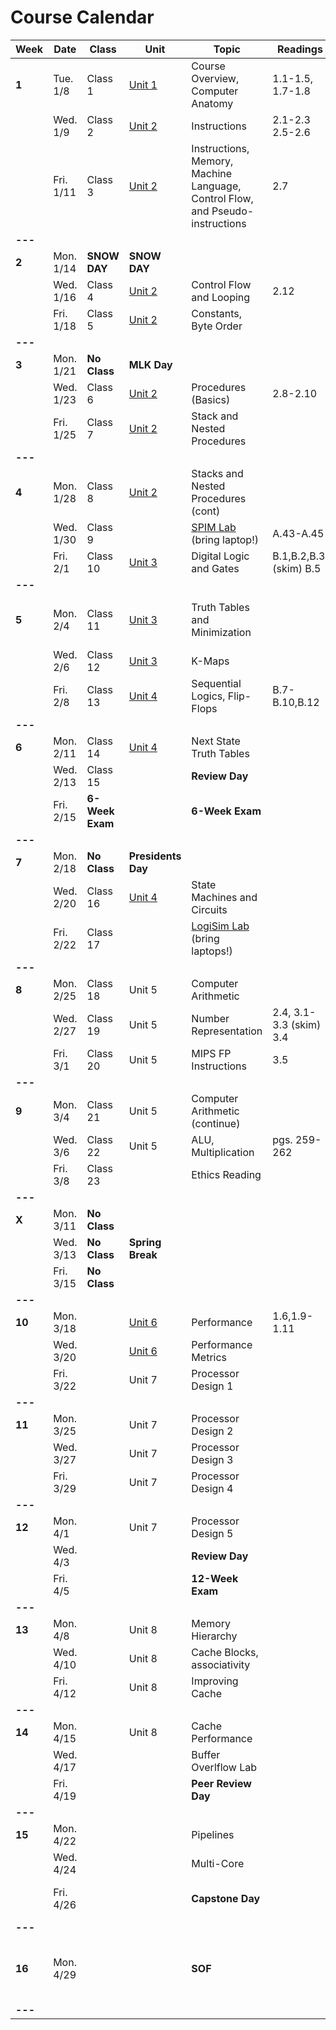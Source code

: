 # Course Calendar

    
| **Week** | **Date**  | **Class**       | **Unit**                   | **Topic**                                                                     | **Readings**            | **Assignment**                                                                                                           |
|----------|-----------|-----------------|----------------------------|-------------------------------------------------------------------------------|-------------------------|--------------------------------------------------------------------------------------------------------------------------|
| **1**    | Tue. 1/8  | Class 1         | [Unit 1](units/unit_01.md) | Course Overview, Computer Anatomy                                             | 1.1-1.5, 1.7-1.8        |                                                                                                                          |
|          | Wed. 1/9  | Class 2         | [Unit 2](units/unit_02.md) | Instructions                                                                  | 2.1-2.3 <br> 2.5-2.6    |                                                                                                                          |
|          | Fri. 1/11 | Class 3         | [Unit 2](units/unit_02.md) | Instructions, Memory, Machine Language, Control Flow, and Pseudo-instructions | 2.7                     | [Quiz](https://github.com/adamaviv/ic220-s19-quiz/blob/master/quizzes/03-Add-Sub-Load-Store.txt)                         |
| **---**  |           |                 |                            |                                                                               |                         |                                                                                                                          |
| **2**    | Mon. 1/14 | **SNOW DAY**    | **SNOW DAY**               |                                                                               |                         |                                                                                                                          |
|          | Wed. 1/16 | Class 4         | [Unit 2](units/unit_02.md) | Control Flow and Looping                                                      | 2.12                    | [Quiz](https://github.com/adamaviv/ic220-s19-quiz/blob/master/quizzes/04-indexing-looping.txt)<br>[HW-0](hw/hw00.md) Due |
|          | Fri. 1/18 | Class 5         | [Unit 2](units/unit_02.md) | Constants, Byte Order                                                         |                         | [HW-1](hw/hw01.pdf) Due                                                                                                  |
| **---**  |           |                 |                            |                                                                               |                         |                                                                                                                          |
| **3**    | Mon. 1/21 | **No Class**    | **MLK Day**                |                                                                               |                         |                                                                                                                          |
|          | Wed. 1/23 | Class 6         | [Unit 2](units/unit_02.md) | Procedures (Basics)                                                           | 2.8-2.10                | [Quiz](https://github.com/adamaviv/ic220-s19-quiz/blob/master/quizzes/06-pseudo-instructions.txtt)                       |
|          | Fri. 1/25 | Class 7         | [Unit 2](units/unit_02.md) | Stack and Nested Procedures                                                   |                         | [HW-2](hw/hw02.pdf) Due                                                                                                  |
| **---**  |           |                 |                            |                                                                               |                         |                                                                                                                          |
| **4**    | Mon. 1/28 | Class 8         | [Unit 2](units/unit_02.md) | Stacks and Nested Procedures (cont)                                           |                         |                                                                                                                          |
|          | Wed. 1/30 | Class 9         |                            | [SPIM Lab](/lab/lab01.md)  (bring laptop!)                                    | A.43-A.45               | [Pre-lab](/lab/lab01.md) Due                                                                                             |
|          | Fri. 2/1  | Class 10        | [Unit 3](units/unit_03.md) | Digital Logic and Gates                                                       | B.1,B.2,B.3, (skim) B.5 |                                                                                                                          |
| **---**  |           |                 |                            |                                                                               |                         |                                                                                                                          |
| **5**    | Mon. 2/4  | Class 11        | [Unit 3](units/unit_03.md) | Truth Tables and Minimization                                                 |                         | [Lab-1](/lab/lab01.md) Due <br> <br> [Project 1](/proj/01/proj01.md) Assigned                                            |
|          | Wed. 2/6  | Class 12        | [Unit 3](units/unit_03.md) | K-Maps                                                                        |                         | [HW-3](/hw/hw03.pdf) Due                                                                                                 |
|          | Fri. 2/8  | Class 13        | [Unit 4](units/unit_04.md) | Sequential Logics, Flip-Flops                                                 | B.7-B.10,B.12           |                                                                                                                          |
| **---**  |           |                 |                            |                                                                               |                         |                                                                                                                          |
| **6**    | Mon. 2/11 | Class 14        | [Unit 4](units/unit_04.md) | Next State Truth Tables                                                       |                         | [Project 1](/proj/01/proj01.md) Due                                                                                      |
|          | Wed. 2/13 | Class 15        |                            | **Review Day**                                                                |                         | [HW-4](hw/hw04.pdf) Due                                                                                                  |
|          | Fri. 2/15 | **6-Week Exam** |                            | **6-Week Exam**                                                               |                         |                                                                                                                          |
| **---**  |           |                 |                            |                                                                               |                         |                                                                                                                          |
| **7**    | Mon. 2/18 | **No Class**    | **Presidents Day**         |                                                                               |                         |                                                                                                                          |
|          | Wed. 2/20 | Class 16        | [Unit 4](units/unit_04.md) | State Machines and Circuits                                                   |                         |                                                                                                                          |
|          | Fri. 2/22 | Class 17        |                            | [LogiSim Lab](/lab/lab02.md) (bring laptops!)                                 |                         | [Pre-Lab for Lab 2](/lab/lab02.md) Due                                                                                   |
| **---**  |           |                 |                            |                                                                               |                         |                                                                                                                          |
| **8**    | Mon. 2/25 | Class 18        | Unit 5                     | Computer Arithmetic                                                           |                         |                                                                                                                          |
|          | Wed. 2/27 | Class 19        | Unit 5                     | Number Representation                                                         | 2.4, 3.1-3.3 (skim) 3.4 | Logisim [Lab 02](/lab/lab02.md) Due                                                                                      |
|          | Fri. 3/1  | Class 20        | Unit 5                     | MIPS FP Instructions                                                          | 3.5                     | Project 2 Assigned                                                                                                       |
| **---**  |           |                 |                            |                                                                               |                         |                                                                                                                          |
| **9**    | Mon. 3/4  | Class 21        | Unit 5                     | Computer Arithmetic (continue)                                                |                         | [Paper Description](/proj/03/proj03.md) Due                                                                                                    |
|          | Wed. 3/6  | Class 22        | Unit 5                     | ALU, Multiplication                                                           | pgs. 259-262            |                                                                                                                          |
|          | Fri. 3/8  | Class 23        |                            | Ethics Reading                                                                |                         | HW-5 Due                                                                                                                 |
| **---**  |           |                 |                            |                                                                               |                         |                                                                                                                          |
| **X**    | Mon. 3/11 | **No Class**    |                            |                                                                               |                         |                                                                                                                          |
|          | Wed. 3/13 | **No Class**    | **Spring Break**           |                                                                               |                         |                                                                                                                          |
|          | Fri. 3/15 | **No Class**    |                            |                                                                               |                         |                                                                                                                          |
| **---**  |           |                 |                            |                                                                               |                         |                                                                                                                          |
| **10**   | Mon. 3/18 |                 | [Unit 6](units/unit_06.md) | Performance                                                                   | 1.6,1.9-1.11            |                                                                                                                          |
|          | Wed. 3/20 |                 | [Unit 6](units/unit_06.md) | Performance Metrics                                                           |                         |                                                                                                                          |
|          | Fri. 3/22 |                 | Unit 7                     | Processor Design 1                                                            |                         | Project 2 Due                                                                                                            |
| **---**  |           |                 |                            |                                                                               |                         |                                                                                                                          |
| **11**   | Mon. 3/25 |                 | Unit 7                     | Processor Design 2                                                            |                         | [HW-6](/hw/hw06.pdf) Due                                                                                                 |
|          | Wed. 3/27 |                 | Unit 7                     | Processor Design 3                                                            |                         |                                                                                                                          |
|          | Fri. 3/29 |                 | Unit 7                     | Processor Design 4                                                            |                         |                                                                                                                          |
| **---**  |           |                 |                            |                                                                               |                         |                                                                                                                          |
| **12**   | Mon. 4/1  |                 | Unit 7                     | Processor Design 5                                                            |                         | HW-7 Due                                                                                                                 |
|          | Wed. 4/3  |                 |                            | **Review Day**                                                                |                         |                                                                                                                          |
|          | Fri. 4/5  |                 |                            | **12-Week Exam**                                                              |                         |                                                                                                                          |
| **---**  |           |                 |                            |                                                                               |                         |                                                                                                                          |
| **13**   | Mon. 4/8  |                 | Unit 8                     | Memory Hierarchy                                                              |                         |                                                                                                                          |
|          | Wed. 4/10 |                 | Unit 8                     | Cache Blocks, associativity                                                   |                         |                                                                                                                          |
|          | Fri. 4/12 |                 | Unit 8                     | Improving Cache                                                               |                         |                                                                                                                          |
| **---**  |           |                 |                            |                                                                               |                         |                                                                                                                          |
| **14**   | Mon. 4/15 |                 | Unit 8                     | Cache Performance                                                             |                         | HW-8 Due                                                                                                                 |
|          | Wed. 4/17 |                 |                            | Buffer Overlflow Lab                                                          |                         |                                                                                                                          |
|          | Fri. 4/19 |                 |                            | **Peer Review Day**                                                           |                         |                                                                                                                          |
| **---**  |           |                 |                            |                                                                               |                         |                                                                                                                          |
| **15**   | Mon. 4/22 |                 |                            | Pipelines                                                                     |                         |                                                                                                                          |
|          | Wed. 4/24 |                 |                            | Multi-Core                                                                    |                         |                                                                                                                          |
|          | Fri. 4/26 |                 |                            | **Capstone Day**                                                              |                         | Buffer Overflow Lab Due                                                                                                  |
| **---**  |           |                 |                            |                                                                               |                         |                                                                                                                          |
| **16**   | Mon. 4/29 |                 |                            | **SOF**                                                                       |                         | Course Paper Due <br> Buffer Overflow Lab Due                                                                            |
| **---**  |           |                 |                            |                                                                               |                         |                                                                                                                          |



